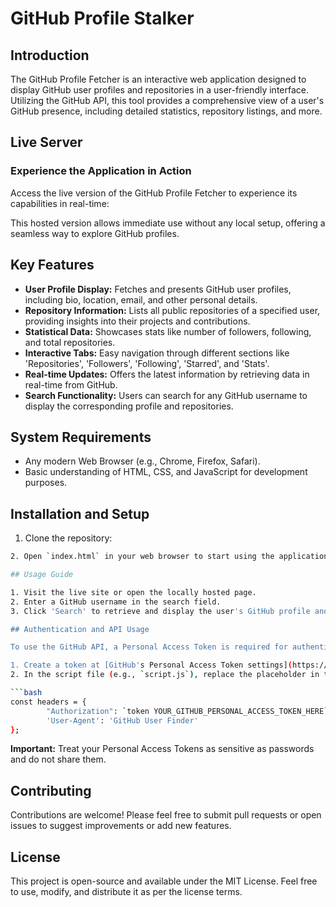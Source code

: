 # GitHub Profile Stalker

## Introduction

The GitHub Profile Fetcher is an interactive web application designed to display GitHub user profiles and repositories in a user-friendly interface. Utilizing the GitHub API, this tool provides a comprehensive view of a user's GitHub presence, including detailed statistics, repository listings, and more.

## Live Server
### Experience the Application in Action

Access the live version of the GitHub Profile Fetcher to experience its capabilities in real-time:


This hosted version allows immediate use without any local setup, offering a seamless way to explore GitHub profiles.

## Key Features

- **User Profile Display:** Fetches and presents GitHub user profiles, including bio, location, email, and other personal details.
- **Repository Information:** Lists all public repositories of a specified user, providing insights into their projects and contributions.
- **Statistical Data:** Showcases stats like number of followers, following, and total repositories.
- **Interactive Tabs:** Easy navigation through different sections like 'Repositories', 'Followers', 'Following', 'Starred', and 'Stats'.
- **Real-time Updates:** Offers the latest information by retrieving data in real-time from GitHub.
- **Search Functionality:** Users can search for any GitHub username to display the corresponding profile and repositories.

## System Requirements

- Any modern Web Browser (e.g., Chrome, Firefox, Safari).
- Basic understanding of HTML, CSS, and JavaScript for development purposes.

## Installation and Setup

1. Clone the repository:
```bash
2. Open `index.html` in your web browser to start using the application locally.

## Usage Guide

1. Visit the live site or open the locally hosted page.
2. Enter a GitHub username in the search field.
3. Click 'Search' to retrieve and display the user's GitHub profile and repository information.

## Authentication and API Usage

To use the GitHub API, a Personal Access Token is required for authentication:

1. Create a token at [GitHub's Personal Access Token settings](https://github.com/settings/tokens). Ensure it has permissions like `repo`, `read:user`, etc.
2. In the script file (e.g., `script.js`), replace the placeholder in the header with your token:

```bash
const headers = {
        "Authorization": `token YOUR_GITHUB_PERSONAL_ACCESS_TOKEN_HERE`,
        'User-Agent': 'GitHub User Finder'
};
```


**Important:** Treat your Personal Access Tokens as sensitive as passwords and do not share them.

## Contributing

Contributions are welcome! Please feel free to submit pull requests or open issues to suggest improvements or add new features.

## License

This project is open-source and available under the MIT License. Feel free to use, modify, and distribute it as per the license terms.
